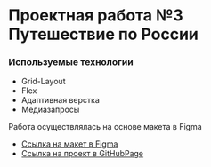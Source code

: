# Проектная работа №3 Путешествие по России

### Используемые технологии
* Grid-Layout
* Flex
* Адаптивная верстка
* Медиазапросы

Работа осуществлялась на основе макета в Figma

* [Ссылка на макет в Figma](https://www.figma.com/file/5S2WSbEFL6awjVWJ0NWL8Q/Sprint-3_-Russia-_-desktop-mobile?node-id=28503%3A0)
* [Ссылка на проект в GitHubPage](https://varpmen.github.io/russian-travel/)
